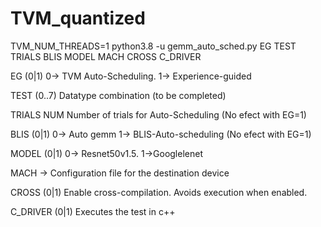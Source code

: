 # TVM_quantized

 TVM_NUM_THREADS=1 python3.8 -u gemm_auto_sched.py EG TEST TRIALS BLIS MODEL MACH CROSS C_DRIVER

EG (0|1)    0-> TVM Auto-Scheduling. 1-> Experience-guided

TEST (0..7) Datatype combination (to be completed)

TRIALS NUM  Number of trials for Auto-Scheduling (No efect with EG=1)

BLIS (0|1) 0-> Auto gemm 1-> BLIS-Auto-scheduling (No efect with EG=1)

MODEL (0|1) 0-> Resnet50v1.5. 1->Googlelenet

MACH -> Configuration file for the destination device 

CROSS (0|1) Enable cross-compilation. Avoids execution when enabled.

C_DRIVER (0|1) Executes the test in c++


